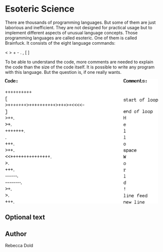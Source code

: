<!-- BEGIN TITLE -->
# Esoteric Science
<!-- END TITLE -->

<!-- BEGIN BODY -->
There are thousands of programming languages. But some of them are just laborious and inefficient. They are not designed for practical usage but to implement different aspects of unusual language concepts. Those programming languages are called esoteric. One of them is called Brainfuck. It consists of the eight language commands:

<  > + -  . , [ ]

To be able to understand the code, more comments are needed to explain the code than the size of the code itself.
It is possible to write any program with this language. But the question is, if one really wants.
<!-- END BODY -->


![Image title](../images/image-116-esoteric-programming-languages.svg)


## Optional text
<!-- BEGIN OPTIONAL -->
<!-- END OPTIONAL -->



## Author
<!-- BEGIN AUTHOR -->
Rebecca Dold
<!-- END AUTHOR -->
